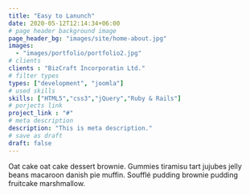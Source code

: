 ```yaml
---
title: "Easy to Lanunch"
date: 2020-05-12T12:14:34+06:00
# page header background image
page_header_bg: "images/site/home-about.jpg"
images: 
  - "images/portfolio/portfolio2.jpg"
# clients
clients : "BizCraft Incorporatin Ltd."
# filter types
types: ["development", "joomla"]
# used skills
skills: ["HTML5","css3","jQuery","Ruby & Rails"]
# porjects link
project_link : "#"
# meta description
description: "This is meta description."
# save as draft
draft: false
---
```


Oat cake oat cake dessert brownie. Gummies tiramisu tart jujubes jelly beans macaroon danish pie muffin. Soufflé pudding brownie pudding fruitcake marshmallow.
